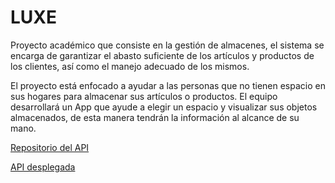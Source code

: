 # LUXE

Proyecto académico que consiste en la gestión de almacenes, el sistema se encarga de garantizar el abasto suficiente de los artículos y productos de los clientes, así como el manejo adecuado de los mismos.

El proyecto está enfocado a ayudar a las personas que no tienen espacio en sus hogares para almacenar sus artículos o productos. El equipo desarrollará un App que ayude a elegir un espacio y visualizar sus objetos almacenados, de esta manera tendrán la información al alcance de su mano.

[Repositorio del API](https://github.com/g-susvs/LUXE-API-REST)

[API desplegada](https://luxe-api-rest-production-e0e0.up.railway.app/)

